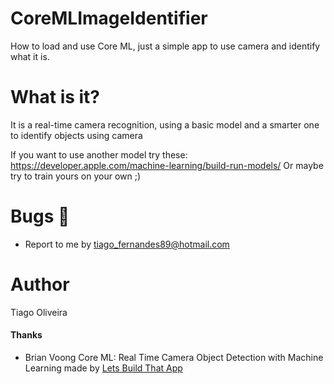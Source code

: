 # CoreMLImageIdentifier
How to load and use Core ML, just a simple app to use camera and identify what it is.

# What is it?
It is a real-time camera recognition, using a basic model and a smarter one to identify objects using camera

If you want to use another model try these: https://developer.apple.com/machine-learning/build-run-models/ 
Or maybe try to train yours on your own ;)

# Bugs :bug:
- Report to me by tiago_fernandes89@hotmail.com

# Author
Tiago Oliveira

#### Thanks
- Brian Voong
Core ML: Real Time Camera Object Detection with Machine Learning made by [Lets Build That App](https://www.youtube.com/watch?v=p6GA8ODlnX0)
